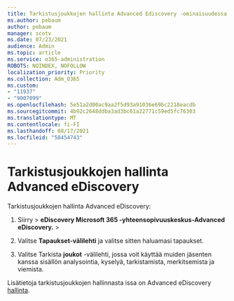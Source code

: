 ```yaml
---
title: Tarkistusjoukkojen hallinta Advanced Ediscovery -ominaisuudessa
ms.author: pebaum
author: pebaum
manager: scotv
ms.date: 07/23/2021
audience: Admin
ms.topic: article
ms.service: o365-administration
ROBOTS: NOINDEX, NOFOLLOW
localization_priority: Priority
ms.collection: Adm_O365
ms.custom:
- "11937"
- "9007099"
ms.openlocfilehash: 5e51a2d00ac9aa2f5d93a91036e69bc2218eacdb
ms.sourcegitcommit: 4b92c2648ddba3ad3bc61a22771c59ed5fc76303
ms.translationtype: MT
ms.contentlocale: fi-FI
ms.lasthandoff: 08/17/2021
ms.locfileid: "58454743"
---
```

# <a name="managing-review-sets-in-advanced-ediscovery"></a>Tarkistusjoukkojen hallinta Advanced eDiscovery

Tarkistusjoukkojen hallinta Advanced eDiscovery:

1. Siirry [](https://compliance.microsoft.com/)  >  **eDiscovery Microsoft 365 -yhteensopivuuskeskus-Advanced eDiscovery.**  >  

1. Valitse **Tapaukset-välilehti** ja valitse sitten haluamasi tapaukset.

1. Valitse Tarkista **joukot** -välilehti, jossa voit käyttää muiden jäsenten kanssa sisällön analysointia, kyselyä, tarkistamista, merkitsemista ja viemista.

Lisätietoja tarkistusjoukkojen hallinnasta issa on Advanced eDiscovery [hallinta](https://docs.microsoft.com/microsoft-365/compliance/managing-review-sets).